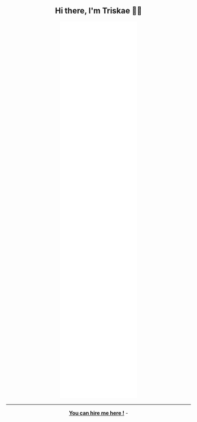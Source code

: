<h2 align="center">Hi there, I'm Triskae 👋🏼</h2>
 
<div align="center">
 
![Metrics](/github-metrics.svg)

</div>

<hr/>
<p align="center">
  <a href="https://pixellabs.space"><strong>You can hire me here !</strong></a> -
</p>
